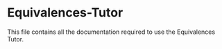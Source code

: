Equivalences-Tutor
==================

This file contains all the documentation required to use the Equivalences Tutor.
